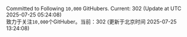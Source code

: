 Committed to Following `10,000` GitHubers. Current: <!-- FOLLOWING_COUNT -->302<!-- FOLLOWING_COUNT --> (Update at UTC <!-- LAST_UPDATED -->2025-07-25 05:24:08<!-- LAST_UPDATED -->)<br>
致力于关注`10,000`个GitHuber。当前：<!-- FOLLOWING_COUNT -->302<!-- FOLLOWING_COUNT --> (更新于北京时间 <!-- LAST_UPDATED_CST -->2025-07-25 13:24:08<!-- LAST_UPDATED_CST -->)
